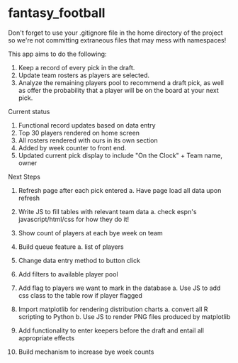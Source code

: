 # fantasy_football

Don't forget to use your .gitignore file in the home directory of the project so we're not committing extraneous files that may mess with namespaces!


This app aims to do the following:

1. Keep a record of every pick in the draft.
2. Update team rosters as players are selected.
3. Analyze the remaining players pool to recommend a draft pick, as well as offer the probability that a player will be on the board at your next pick.


Current status 
  1. Functional record updates based on data entry
  2. Top 30 players rendered on home screen
  3. All rosters rendered with ours in its own section
  4. Added by week counter to front end.
  5. Updated current pick display to include "On the Clock" + Team name, owner

Next Steps

  1. Refresh page after each pick entered
    a. Have page load all data upon refresh
  2. Write JS to fill tables with relevant team data
    a. check espn's javascript/html/css for how they do it!
  3. Show count of players at each bye week on team
  4. Build queue feature
    a. list of players 
  5. Change data entry method to button click

  6. Add filters to available player pool
  7. Add flag to players we want to mark in the database
    a. Use JS to add css class to the table row if player flagged
  8. Import matplotlib for rendering distribution charts
    a. convert all R scripting to Python
    b. Use JS to render PNG files produced by matplotlib
  9. Add functionality to enter keepers before the draft and entail all appropriate effects
  10. Build mechanism to increase bye week counts